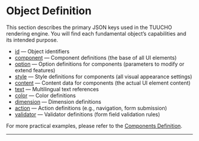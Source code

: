 # Object Definition

This section describes the primary JSON keys used in the TUUCHO rendering engine. You will find each fundamental object’s capabilities and its intended purpose.

- [id](id.md) — Object identifiers
- [component](component.md) — Component definitions (the base of all UI elements)
- [option](option.md) — Option definitions for components (parameters to modify or extend features)
- [style](style.md) — Style definitions for components (all visual appearance settings)
- [content](content.md) — Content data for components (the actual UI element content)
- [text](text.md) — Multilingual text references
- [color](color.md) — Color definitions
- [dimension](dimension.md) — Dimension definitions
- [action](action.md) — Action definitions (e.g., navigation, form submission)
- [validator](validator.md) — Validator definitions (form field validation rules)

For more practical examples, please refer to the [Components Definition](../components-definition/index.md).

---
